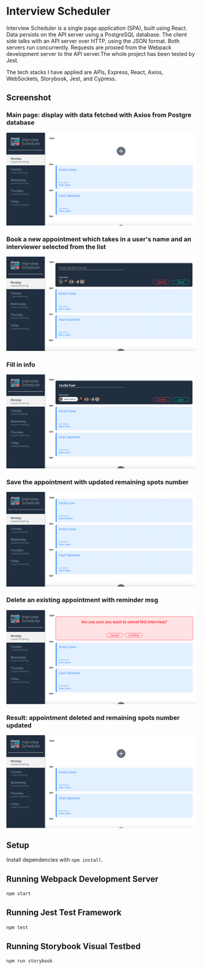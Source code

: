 # Interview Scheduler
Interview Scheduler is a single page application (SPA), built using React. Data persists on the API server using a PostgreSQL database. The client side talks with an API server over HTTP, using the JSON format. Both servers run concurrently. Requests are proxied from the Webpack development server to the API server.The whole project has been tested by Jest. 

The tech stacks I have applied are APIs, Express, React, Axios, WebSockets, Storybook, Jest, and Cypress.

## Screenshot
### Main page: display with data fetched with Axios from Postgre database
!["main page"](https://github.com/ysycecilia/scheduler/blob/master/docs/main-page.png?raw=true)

### Book a new appointment which takes in a user's name and an interviewer selected from the list
!["book new"](https://github.com/ysycecilia/scheduler/blob/master/docs/book-new.png?raw=true)

### Fill in info
!["book input"](https://github.com/ysycecilia/scheduler/blob/master/docs/book-input.png?raw=true)

### Save the appointment with updated remaining spots number
!["book save"](https://github.com/ysycecilia/scheduler/blob/master/docs/book-save.png?raw=true)

### Delete an existing appointment with reminder msg
!["delete"](https://github.com/ysycecilia/scheduler/blob/master/docs/delete.png?raw=true)

### Result: appointment deleted and remaining spots number updated 
!["main page"](https://github.com/ysycecilia/scheduler/blob/master/docs/main-page.png?raw=true)

## Setup

Install dependencies with `npm install`.

## Running Webpack Development Server

```sh
npm start
```

## Running Jest Test Framework

```sh
npm test
```

## Running Storybook Visual Testbed

```sh
npm run storybook
```
